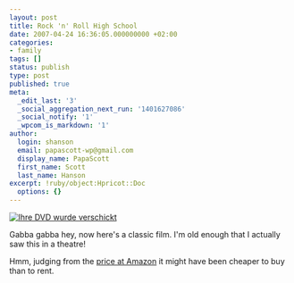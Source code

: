 ```yaml
---
layout: post
title: Rock 'n' Roll High School
date: 2007-04-24 16:36:05.000000000 +02:00
categories:
- family
tags: []
status: publish
type: post
published: true
meta:
  _edit_last: '3'
  _social_aggregation_next_run: '1401627086'
  _social_notify: '1'
  _wpcom_is_markdown: '1'
author:
  login: shanson
  email: papascott-wp@gmail.com
  display_name: PapaScott
  first_name: Scott
  last_name: Hanson
excerpt: !ruby/object:Hpricot::Doc
  options: {}
---
```

<p><a href="http://www.amazon.de/Rock-n-Roll-High-School/dp/B000077VOC"><img src="https://www.papascott.de/wordpress/wp-content/uploads/2007/04/ihre-dvd-wurde-verschickt.jpg" alt="Ihre DVD wurde verschickt" /></a></p>
<p>Gabba gabba hey, now here's a classic film. I'm old enough that I actually saw this in a theatre!</p>
<p>Hmm, judging from the <a href="http://www.amazon.de/Rock-n-Roll-High-School/dp/B000077VOC">price at Amazon</a> it might have been cheaper to buy than to rent.</p>
